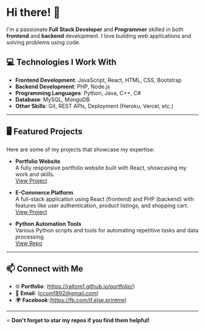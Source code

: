 # Hi there! 👋 

I'm a passionate **Full Stack Developer** and **Programmer** skilled in both **frontend** and **backend** development. I love building web applications and solving problems using code.

## 💻 Technologies I Work With
- **Frontend Development**: JavaScript, React, HTML, CSS, Bootstrap
- **Backend Development**: PHP, Node.js
- **Programming Languages**: Python, Java, C++, C#
- **Database**: MySQL, MongoDB
- **Other Skills**: Git, REST APIs, Deployment (Heroku, Vercel, etc.)

---

## 🖥️ Featured Projects

Here are some of my projects that showcase my expertise:

- **Portfolio Website**  
  A fully responsive portfolio website built with React, showcasing my work and skills.  
  [View Project](#)

- **E-Commerce Platform**  
  A full-stack application using React (frontend) and PHP (backend) with features like user authentication, product listings, and shopping cart.  
  [View Project](#)

- **Python Automation Tools**  
  Various Python scripts and tools for automating repetitive tasks and data processing.  
  [View Repo](#)

---

## 📫 Connect with Me
- 🌐 **Portfolio**: (https://raltom1.github.io/portfolio/)
- 📧 **Email**: (ccom1892@gmail.com)
- 🌍 **Facebook**:(https://fb.com/if.else.printme)


---



⭐️ **Don't forget to star my repos if you find them helpful!**
